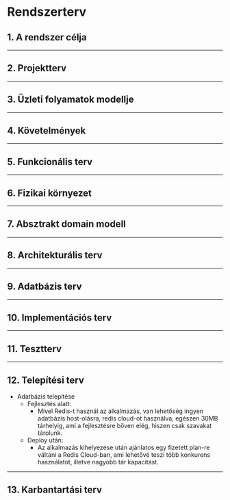 # **Rendszerterv**
## 1. A rendszer célja
---
## 2. Projektterv
---
## 3. Üzleti folyamatok modellje
---
## 4. Követelmények
---
## 5. Funkcionális terv
---
## 6. Fizikai környezet
---
## 7. Absztrakt domain modell
---
## 8. Architekturális terv
---
## 9. Adatbázis terv
---
## 10. Implementációs terv
---
## 11. Tesztterv
---
## 12. Telepítési terv
* Adatbázis telepítése
  * Fejlesztés alatt:
    * Mivel Redis-t használ az alkalmazás, van lehetőség ingyen adatbázis host-olásra, redis cloud-ot használva, egészen 30MB tárhelyig, ami a fejlesztésre bőven elég, hiszen csak szavakat tárolunk.
  * Deploy után:
    * Az alkalmazás kihelyezése után ajánlatos egy fizetett plan-re váltani a Redis Cloud-ban, ami lehetővé teszi több konkurens használatot, illetve nagyobb tár kapacitást.
---
## 13. Karbantartási terv
